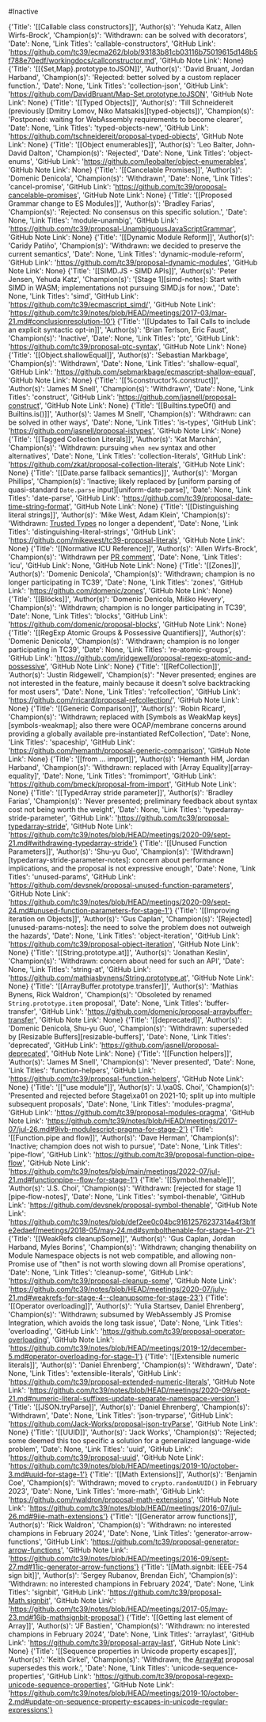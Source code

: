 #Inactive 

{'Title': '[[Callable class constructors]]', 'Author(s)': 'Yehuda Katz, Allen Wirfs-Brock', 'Champion(s)': 'Withdrawn: can be solved with decorators', 'Date': None, 'Link Titles': 'callable-constructors', 'GitHub Link': 'https://github.com/tc39/ecma262/blob/93183b81cb03116b75019615d148b5f788e70edf/workingdocs/callconstructor.md', 'GitHub Note Link': None}
{'Title': '[[{Set,Map}.prototype.toJSON]]', 'Author(s)': 'David Bruant, Jordan Harband', 'Champion(s)': 'Rejected: better solved by a custom replacer function.', 'Date': None, 'Link Titles': 'collection-json', 'GitHub Link': 'https://github.com/DavidBruant/Map-Set.prototype.toJSON', 'GitHub Note Link': None}
{'Title': '[[Typed Objects]]', 'Author(s)': 'Till Schneidereit (previously [Dmitry Lomov, Niko Matsakis][typed-objects])', 'Champion(s)': 'Postponed: waiting for WebAssembly requirements to become clearer', 'Date': None, 'Link Titles': 'typed-objects-new', 'GitHub Link': 'https://github.com/tschneidereit/proposal-typed-objects', 'GitHub Note Link': None}
{'Title': '[[Object enumerables]]', 'Author(s)': 'Leo Balter, John-David Dalton', 'Champion(s)': 'Rejected', 'Date': None, 'Link Titles': 'object-enums', 'GitHub Link': 'https://github.com/leobalter/object-enumerables', 'GitHub Note Link': None}
{'Title': '[[Cancelable Promises]]', 'Author(s)': 'Domenic Denicola', 'Champion(s)': 'Withdrawn', 'Date': None, 'Link Titles': 'cancel-promise', 'GitHub Link': 'https://github.com/tc39/proposal-cancelable-promises', 'GitHub Note Link': None}
{'Title': '[[Proposed Grammar change to ES Modules]]', 'Author(s)': 'Bradley Farias', 'Champion(s)': 'Rejected: No consensus on this specific solution.', 'Date': None, 'Link Titles': 'module-unambig', 'GitHub Link': 'https://github.com/tc39/proposal-UnambiguousJavaScriptGrammar', 'GitHub Note Link': None}
{'Title': '[[Dynamic Module Reform]]', 'Author(s)': 'Caridy Patiño', 'Champion(s)': 'Withdrawn: we decided to preserve the current semantics', 'Date': None, 'Link Titles': 'dynamic-module-reform', 'GitHub Link': 'https://github.com/tc39/proposal-dynamic-modules', 'GitHub Note Link': None}
{'Title': '[[SIMD.JS - SIMD APIs]]', 'Author(s)': 'Peter Jensen, Yehuda Katz', 'Champion(s)': '[Stage 1][simd-notes]: Start with SIMD in WASM; implementations not pursuing SIMD.js for now.', 'Date': None, 'Link Titles': 'simd', 'GitHub Link': 'https://github.com/tc39/ecmascript_simd/', 'GitHub Note Link': 'https://github.com/tc39/notes/blob/HEAD/meetings/2017-03/mar-21.md#conclusionresolution-10'}
{'Title': '[[Updates to Tail Calls to include an explicit syntactic opt-in]]', 'Author(s)': 'Brian Terlson, Eric Faust', 'Champion(s)': 'Inactive', 'Date': None, 'Link Titles': 'ptc', 'GitHub Link': 'https://github.com/tc39/proposal-ptc-syntax', 'GitHub Note Link': None}
{'Title': '[[Object.shallowEqual]]', 'Author(s)': 'Sebastian Markbage', 'Champion(s)': 'Withdrawn', 'Date': None, 'Link Titles': 'shallow-equal', 'GitHub Link': 'https://github.com/sebmarkbage/ecmascript-shallow-equal', 'GitHub Note Link': None}
{'Title': '[[%constructor%.construct]]', 'Author(s)': 'James M Snell', 'Champion(s)': 'Withdrawn', 'Date': None, 'Link Titles': 'construct', 'GitHub Link': 'https://github.com/jasnell/proposal-construct', 'GitHub Note Link': None}
{'Title': '[[Builtins.typeOf() and Builtins.is()]]', 'Author(s)': 'James M Snell', 'Champion(s)': 'Withdrawn: can be solved in other ways', 'Date': None, 'Link Titles': 'is-types', 'GitHub Link': 'https://github.com/jasnell/proposal-istypes', 'GitHub Note Link': None}
{'Title': '[[Tagged Collection Literals]]', 'Author(s)': 'Kat Marchán', 'Champion(s)': 'Withdrawn: pursuing `when new` syntax and other alternatives', 'Date': None, 'Link Titles': 'collection-literals', 'GitHub Link': 'https://github.com/zkat/proposal-collection-literals', 'GitHub Note Link': None}
{'Title': '[[Date.parse fallback semantics]]', 'Author(s)': 'Morgan Phillips', 'Champion(s)': 'Inactive; likely replaced by [uniform parsing of quasi-standard `Date.parse` input][uniform-date-parse]', 'Date': None, 'Link Titles': 'date-parse', 'GitHub Link': 'https://github.com/tc39/proposal-date-time-string-format', 'GitHub Note Link': None}
{'Title': '[[Distinguishing literal strings]]', 'Author(s)': 'Mike West, Adam Klein', 'Champion(s)': 'Withdrawn: [Trusted Types](https://github.com/w3c/webappsec-trusted-types) no longer a dependent', 'Date': None, 'Link Titles': 'distinguishing-literal-strings', 'GitHub Link': 'https://github.com/mikewest/tc39-proposal-literals', 'GitHub Note Link': None}
{'Title': '[[Normative ICU Reference]]', 'Author(s)': 'Allen Wirfs-Brock', 'Champion(s)': 'Withdrawn per [PR comment](https://github.com/tc39/ecma262/issues/1595#issuecomment-509348434)', 'Date': None, 'Link Titles': 'icu', 'GitHub Link': None, 'GitHub Note Link': None}
{'Title': '[[Zones]]', 'Author(s)': 'Domenic Denicola', 'Champion(s)': 'Withdrawn; champion is no longer participating in TC39', 'Date': None, 'Link Titles': 'zones', 'GitHub Link': 'https://github.com/domenic/zones', 'GitHub Note Link': None}
{'Title': '[[Blöcks]]', 'Author(s)': 'Domenic Denicola, Miško Hevery', 'Champion(s)': 'Withdrawn; champion is no longer participating in TC39', 'Date': None, 'Link Titles': 'blocks', 'GitHub Link': 'https://github.com/domenic/proposal-blocks', 'GitHub Note Link': None}
{'Title': '[[RegExp Atomic Groups & Possessive Quantifiers]]', 'Author(s)': 'Domenic Denicola', 'Champion(s)': 'Withdrawn; champion is no longer participating in TC39', 'Date': None, 'Link Titles': 're-atomic-groups', 'GitHub Link': 'https://github.com/jridgewell/proposal-regexp-atomic-and-possessive', 'GitHub Note Link': None}
{'Title': '[[RefCollection]]', 'Author(s)': 'Justin Ridgewell', 'Champion(s)': "Never presented; engines are not interested in the feature, mainly because it doesn't solve backtracking for most users", 'Date': None, 'Link Titles': 'refcollection', 'GitHub Link': 'https://github.com/rricard/proposal-refcollection/', 'GitHub Note Link': None}
{'Title': '[[Generic Comparison]]', 'Author(s)': 'Robin Ricard', 'Champion(s)': 'Withdrawn; replaced with [Symbols as WeakMap keys][symbols-weakmap]; also there were OCAP/membrane concerns around providing a globally available pre-instantiated RefCollection', 'Date': None, 'Link Titles': 'spaceship', 'GitHub Link': 'https://github.com/hemanth/proposal-generic-comparison', 'GitHub Note Link': None}
{'Title': '[[from ... import]]', 'Author(s)': 'Hemanth HM, Jordan Harband', 'Champion(s)': 'Withdrawn: replaced with [Array Equality][array-equality]', 'Date': None, 'Link Titles': 'fromimport', 'GitHub Link': 'https://github.com/bmeck/proposal-from-import', 'GitHub Note Link': None}
{'Title': '[[TypedArray stride parameter]]', 'Author(s)': 'Bradley Farias', 'Champion(s)': 'Never presented; preliminary feedback about syntax cost not being worth the weight', 'Date': None, 'Link Titles': 'typedarray-stride-parameter', 'GitHub Link': 'https://github.com/tc39/proposal-typedarray-stride', 'GitHub Note Link': 'https://github.com/tc39/notes/blob/HEAD/meetings/2020-09/sept-21.md#withdrawing-typedarray-stride'}
{'Title': '[[Unused Function Parameters]]', 'Author(s)': 'Shu-yu Guo', 'Champion(s)': '[Withdrawn][typedarray-stride-parameter-notes]: concern about performance implications, and the proposal is not expressive enough', 'Date': None, 'Link Titles': 'unused-params', 'GitHub Link': 'https://github.com/devsnek/proposal-unused-function-parameters', 'GitHub Note Link': 'https://github.com/tc39/notes/blob/HEAD/meetings/2020-09/sept-24.md#unused-function-parameters-for-stage-1'}
{'Title': '[[Improving iteration on Objects]]', 'Author(s)': 'Gus Caplan', 'Champion(s)': '[Rejected][unused-params-notes]: the need to solve the problem does not outweigh the hazards', 'Date': None, 'Link Titles': 'object-iteration', 'GitHub Link': 'https://github.com/tc39/proposal-object-iteration', 'GitHub Note Link': None}
{'Title': '[[String.prototype.at]]', 'Author(s)': 'Jonathan Keslin', 'Champion(s)': 'Withdrawn: concern about need for such an API', 'Date': None, 'Link Titles': 'string-at', 'GitHub Link': 'https://github.com/mathiasbynens/String.prototype.at', 'GitHub Note Link': None}
{'Title': '[[ArrayBuffer.prototype.transfer]]', 'Author(s)': 'Mathias Bynens, Rick Waldron', 'Champion(s)': 'Obsoleted by renamed `String.prototype.item` proposal', 'Date': None, 'Link Titles': 'buffer-transfer', 'GitHub Link': 'https://github.com/domenic/proposal-arraybuffer-transfer', 'GitHub Note Link': None}
{'Title': '[[deprecated]]', 'Author(s)': 'Domenic Denicola, Shu-yu Guo', 'Champion(s)': 'Withdrawn: superseded by [Resizable Buffers][resizable-buffers]', 'Date': None, 'Link Titles': 'deprecated', 'GitHub Link': 'https://github.com/jasnell/proposal-deprecated', 'GitHub Note Link': None}
{'Title': '[[Function helpers]]', 'Author(s)': 'James M Snell', 'Champion(s)': 'Never presented', 'Date': None, 'Link Titles': 'function-helpers', 'GitHub Link': 'https://github.com/tc39/proposal-function-helpers', 'GitHub Note Link': None}
{'Title': '[["use module"]]', 'Author(s)': 'J.\xa0S. Choi', 'Champion(s)': 'Presented and rejected before Stage\xa01 on 2021-10; split up into multiple subsequent proposals', 'Date': None, 'Link Titles': 'modules-pragma', 'GitHub Link': 'https://github.com/tc39/proposal-modules-pragma', 'GitHub Note Link': 'https://github.com/tc39/notes/blob/HEAD/meetings/2017-07/jul-26.md#9ivb-modulescript-pragma-for-stage-2'}
{'Title': '[[Function.pipe and flow]]', 'Author(s)': 'Dave Herman', 'Champion(s)': 'Inactive; champion does not wish to pursue', 'Date': None, 'Link Titles': 'pipe-flow', 'GitHub Link': 'https://github.com/tc39/proposal-function-pipe-flow', 'GitHub Note Link': 'https://github.com/tc39/notes/blob/main/meetings/2022-07/jul-21.md#functionpipe--flow-for-stage-1'}
{'Title': '[[Symbol.thenable]]', 'Author(s)': 'J.S. Choi', 'Champion(s)': 'Withdrawn: [rejected for stage 1][pipe-flow-notes]', 'Date': None, 'Link Titles': 'symbol-thenable', 'GitHub Link': 'https://github.com/devsnek/proposal-symbol-thenable', 'GitHub Note Link': 'https://github.com/tc39/notes/blob/def2ee0c04bc91612576237314a4f3b1fe2edaef/meetings/2018-05/may-24.md#symbolthenable-for-stage-1-or-2'}
{'Title': '[[WeakRefs cleanupSome]]', 'Author(s)': 'Gus Caplan, Jordan Harband, Myles Borins', 'Champion(s)': 'Withdrawn; changing thenability on Module Namespace objects is not web compatible, and allowing non-Promise use of "then" is not worth slowing down all Promise operations', 'Date': None, 'Link Titles': 'cleanup-some', 'GitHub Link': 'https://github.com/tc39/proposal-cleanup-some', 'GitHub Note Link': 'https://github.com/tc39/notes/blob/HEAD/meetings/2020-07/july-21.md#weakrefs-for-stage-4--cleanupsome-for-stage-23'}
{'Title': '[[Operator overloading]]', 'Author(s)': 'Yulia Startsev, Daniel Ehrenberg', 'Champion(s)': 'Withdrawn; subsumed by WebAssembly JS Promise Integration, which avoids the long task issue', 'Date': None, 'Link Titles': 'overloading', 'GitHub Link': 'https://github.com/tc39/proposal-operator-overloading', 'GitHub Note Link': 'https://github.com/tc39/notes/blob/HEAD/meetings/2019-12/december-5.md#operator-overloading-for-stage-1'}
{'Title': '[[Extensible numeric literals]]', 'Author(s)': 'Daniel Ehrenberg', 'Champion(s)': 'Withdrawn', 'Date': None, 'Link Titles': 'extensible-literals', 'GitHub Link': 'https://github.com/tc39/proposal-extended-numeric-literals', 'GitHub Note Link': 'https://github.com/tc39/notes/blob/HEAD/meetings/2020-09/sept-21.md#numeric-literal-suffixes-update-separate-namespace-version'}
{'Title': '[[JSON.tryParse]]', 'Author(s)': 'Daniel Ehrenberg', 'Champion(s)': 'Withdrawn', 'Date': None, 'Link Titles': 'json-tryparse', 'GitHub Link': 'https://github.com/Jack-Works/proposal-json-tryParse', 'GitHub Note Link': None}
{'Title': '[[UUID]]', 'Author(s)': 'Jack Works', 'Champion(s)': 'Rejected; some deemed this too specific a solution for a generalized language-wide problem', 'Date': None, 'Link Titles': 'uuid', 'GitHub Link': 'https://github.com/tc39/proposal-uuid', 'GitHub Note Link': 'https://github.com/tc39/notes/blob/HEAD/meetings/2019-10/october-3.md#uuid-for-stage-1'}
{'Title': '[[Math Extensions]]', 'Author(s)': 'Benjamin Coe', 'Champion(s)': 'Withdrawn; moved to `crypto.randomUUID()` in February 2023', 'Date': None, 'Link Titles': 'more-math', 'GitHub Link': 'https://github.com/rwaldron/proposal-math-extensions', 'GitHub Note Link': 'https://github.com/tc39/notes/blob/HEAD/meetings/2016-07/jul-26.md#9iie-math-extensions'}
{'Title': '[[Generator arrow functions]]', 'Author(s)': 'Rick Waldron', 'Champion(s)': 'Withdrawn: no interested champions in February 2024', 'Date': None, 'Link Titles': 'generator-arrow-functions', 'GitHub Link': 'https://github.com/tc39/proposal-generator-arrow-functions', 'GitHub Note Link': 'https://github.com/tc39/notes/blob/HEAD/meetings/2016-09/sept-27.md#11ic-generator-arrow-functions'}
{'Title': '[[Math.signbit: IEEE-754 sign bit]]', 'Author(s)': 'Sergey Rubanov, Brendan Eich', 'Champion(s)': 'Withdrawn: no interested champions in February 2024', 'Date': None, 'Link Titles': 'signbit', 'GitHub Link': 'https://github.com/tc39/proposal-Math.signbit', 'GitHub Note Link': 'https://github.com/tc39/notes/blob/HEAD/meetings/2017-05/may-23.md#16ib-mathsignbit-proposal'}
{'Title': '[[Getting last element of Array]]', 'Author(s)': 'JF Bastien', 'Champion(s)': 'Withdrawn: no interested champions in February 2024', 'Date': None, 'Link Titles': 'arraylast', 'GitHub Link': 'https://github.com/tc39/proposal-array-last', 'GitHub Note Link': None}
{'Title': '[[Sequence properties in Unicode property escapes]]', 'Author(s)': 'Keith Cirkel', 'Champion(s)': 'Withdrawn; the [Array#at](https://github.com/tc39/proposal-relative-indexing-method) proposal supersedes this work.', 'Date': None, 'Link Titles': 'unicode-sequence-properties', 'GitHub Link': 'https://github.com/tc39/proposal-regexp-unicode-sequence-properties', 'GitHub Note Link': 'https://github.com/tc39/notes/blob/HEAD/meetings/2019-10/october-2.md#update-on-sequence-property-escapes-in-unicode-regular-expressions'}

